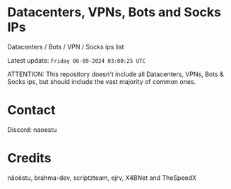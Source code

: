 # Datacenters, VPNs, Bots and Socks IPs
 
Datacenters / Bots / VPN / Socks ips list

Latest update: `Friday 06-09-2024 03:00:25 UTC` 

ATTENTION: This repository doesn't include all Datacenters, VPNs, Bots & Socks ips, 
but should include the vast majority of common ones.

# Contact
Discord: naoestu

# Credits
nãoéstu, brahma-dev, scriptzteam, ejrv, X4BNet and TheSpeedX
